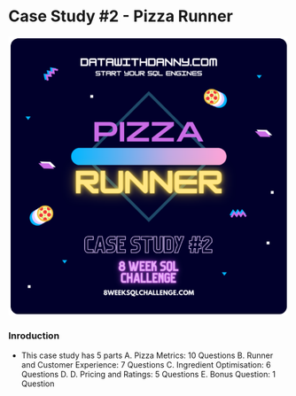 # Case Study #2 - Pizza Runner #
![](images/Banner.png)

### Inroduction ###
 - This case study has 5 parts
	A. Pizza Metrics: 10 Questions
	B. Runner and Customer Experience: 7 Questions
	C. Ingredient Optimisation: 6 Questions
	D. D. Pricing and Ratings: 5 Questions
	E. Bonus Question: 1 Question

